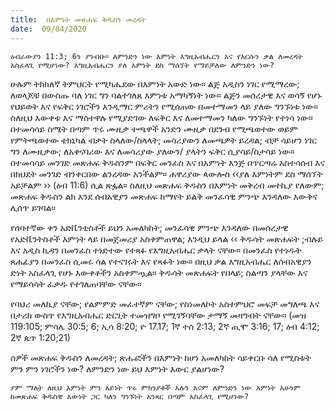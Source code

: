 ```yaml
---
title:  በእምነት መጽሐፍ ቅዱስን መረዳት
date:  09/04/2020
---
```


`ዕብራውያን 11:3; 6ን ያንብቡ። ለምንድን ነው እምነት እግዚአብሔርን እና የእርሱን ቃል ለመረዳት አስፈላጊ የሚሆነው? እግዚአብሔርን ያለ እምነት ደስ ማሰኘት የማይቻለው ለምንድን ነው?`

ሁሉም ትክክለኛ ትምህርት የሚካሔደው በእምነት አውድ ነው። ልጅ አዲስን ነገር የሚማረው; ለወላጆቹ በውስጡ ባለ ነገር ግን ባልተገለጸ እምነቱ አማካኝነት ነው። ልጅን መሰረታዊ እና ወሳኝ የሆኑ የህይወት እና የፍቅር ነገሮችን እንዲማር ምሪትን የሚሰጠው በመተማመን ላይ ያለው ግንኙነቱ ነው። ስለዚህ እውቀቱ እና ማስተዋሉ የሚያድገው ለፍቅር እና ለመተማመን ካለው ግንኙነት የተነሳ ነው። በተመሳሳይ ስሜት በጣም ጥሩ ሙዚቃ ተጫዋች አንድን ሙዚቃ በደንብ የሚጫወተው ወይም የምትጫወተው ቴክኒካል ብቃት ስላለው/ስላላት; መሳሪያውን ለመጫዎት ይረዳል; ብቻ ሳይሆን ነገር ግን ለሙዚቃው; ለአቀናባሪው እና ለመሳሪያው ያለውን/ ያላትን ፍቅር ሲያሳይ/ስታሳይ ነው። በተመሳሳይ መንገድ መጽሐፍ ቅዱስንም በፍቅር መንፈስ እና በእምነት እንጅ በጥርጣሬ አስተሳሰብ እና በክህደት መንገድ ብንቀርበው ልንረዳው አንችልም። ሐዋሪያው ጳውሎስ ‹‹ያለ እምነትም ደስ ማሰኘት አይቻልም ›› (ዕብ 11:6) ሲል ጽፏል። ስለዚህ መጽሐፍ ቅዱስን በእምነት መቅረብ መተኪያ የለውም;   			      መጽሐፍ ቅዱስን ልክ እንደ ሰብአዊያን መጽሐፍ ከማየት ይልቅ መንፈሳዊ ምንጭ እንዳለው እውቅና ሊሰጥ ይገባል።

የሰባተኛው ቀን አድቬንቲስቶች ይህን አመለካከት; መንፈሳዊ ምንጭ እንዳለው በመሰረታዊ የአድቬንትስቶች እምነት ላይ በመጀመሪያ አስቀምጠዋል; እንዲህ ይላል ‹‹ ቅዱሳት መጽሐፍት ;ብሉይ እና አዲስ ኪዳን በመንፈስ ተነድተው የተጻፉ የእግዚአብሔር ቃላት ናቸው። በመንፈስ የተነዱት ጸሐፊያን በመንፈስ ሲመሩ ሳል የተናገሩት እና የጻፉት ነው። በዚህ ቃል እግዚአብሔር ለሰብአዊያን ድነት አስፈላጊ የሆኑ እውቀቶችን አስቀምጧል። ቅዱሳት መጽሐፍት የበላይ; ስልጣን ያላቸው እና የማይሳሳት ፈቃዱ የተገለጠባቸው ናቸው።

የባህሪ መለኪያ ናቸው; የልምምድ መፈተኛም ናቸው; የስነመለኮት አስተምህሮ መፍቻ መግለጫ እና በታሪክ ውስጥ የእግዚአብሔር ድርጊት ተመዝግቦ የሚገኝባቸው ታማኝ መዛግብት ናቸው። (መዝ 119:105; ምሳሌ 30:5; 6; ኢሳ 8:20; ዮ 17.17; 1ኛ ተሰ 2:13; 2ኛ ጢሞ 3:16; 17; ዕብ 4:12; 2ኛ ጴጥ 1:20;21)

ሰዎች መጽሐፍ ቅዱስን ለመረዳት; ጽሑፎችን በእምነት ከሆነ አመለካከት ሳይቀርቡ ሳለ የሚስቱት ምን ምን ነገሮችን ነው? ለምንድን ነው ይህ እምነት እውር ያልሆነው?

`ያም ማለት ለዚህ እምነት ምን አይነት ጥሩ ምክንያቶች አሉን እናም ለምንድን ነው እምነት አሁንም ከመጽሐፍ ቅዱስዊ እውነት ጋር ካለን ግንኙነት አንጻር በጣም አስፈላጊ የሚሆነው?`